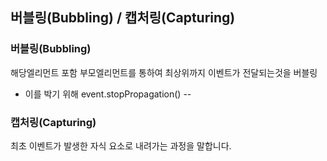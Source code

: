 ## 버블링(Bubbling) / 캡처링(Capturing)

### 버블링(Bubbling)
해당엘리먼트 포함 부모엘리먼트를 통하여 최상위까지 이벤트가 전달되는것을 버블링
- 이를 박기 위해 event.stopPropagation() 
--
### 캡처링(Capturing)
최초 이벤트가 발생한 자식 요소로 내려가는 과정을 말합니다. 
